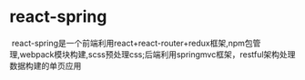 <h1>react-spring</h1>
<p>&nbsp;react-spring是一个前端利用react+react-router+redux框架,npm包管理,webpack模块构建,scss预处理css;后端利用springmvc框架，restful架构处理数据构建的单页应用</p>
